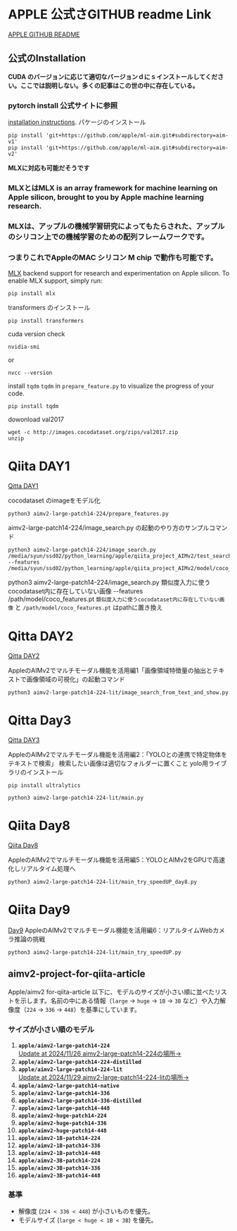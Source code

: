 # APPLE 公式さGITHUB readme Link 
[APPLE GITHUB README](https://github.com/apple/ml-aim/blob/main/README.md)

## 公式のInstallation
**CUDA のバージョンに応じて適切なバージョンｄにｓインストールしてください。ここでは説明しない。多くの記事はこの世の中に存在している。**

### pytorch install 公式サイトに参照
[installation instructions](https://pytorch.org/get-started/locally/).
パケージのインストール

```commandline
pip install 'git+https://github.com/apple/ml-aim.git#subdirectory=aim-v1'
pip install 'git+https://github.com/apple/ml-aim.git#subdirectory=aim-v2'
```

**MLXに対応も可能だそうです**

### MLXとはMLX is an array framework for machine learning on Apple silicon, brought to you by Apple machine learning research.
### MLXは、アップルの機械学習研究によってもたらされた、アップルのシリコン上での機械学習のための配列フレームワークです。
### つまりこれでAppleの**MAC シリコン M chip** で動作も可能です。
[MLX](https://ml-explore.github.io/mlx/) backend support for research and experimentation on Apple silicon.
To enable MLX support, simply run:
```commandline
pip install mlx
```

transformers のインストール
```commandline
pip install transformers
```

cuda version check 
```commandline
nvidia-smi
```
or
```commandline
nvcc --version
```

install `tqdm` `tqdm` in  `prepare_feature.py`  to visualize the progress of your code. 
```commandline
pip install tqdm
```

dowonload val2017
```commacdline
wget -c http://images.cocodataset.org/zips/val2017.zip
unzip
``` 
# Qiita DAY1 
[Qitta DAY1](https://qiita.com/syun88/items/50c1d60d1516d5816773)

cocodataset のimageをモデル化
```commandline
python3 aimv2-large-patch14-224/prepare_features.py 
```
aimv2-large-patch14-224/image_search.py の起動のやり方のサンプルコマンド
```commandline
python3 aimv2-large-patch14-224/image_search.py /media/syun/ssd02/python_learning/apple/qiita_project_AIMv2/test_search_image/gtr.jpg --features /media/syun/ssd02/python_learning/apple/qiita_project_AIMv2/model/coco_features.pt
```
python3 aimv2-large-patch14-224/image_search.py 類似度入力に使うcocodataset内に存在していない画像 --features /path/model/coco_features.pt
`類似度入力に使うcocodataset内に存在していない画像` と `/path/model/coco_features.pt` はpathに置き換え

# Qitta DAY2 
[Qitta DAY2](https://qiita.com/syun88/items/11089454e046fe5e3f4d)

AppleのAIMv2でマルチモーダル機能を活用編1「画像領域特徴量の抽出とテキストで画像領域の可視化」の起動コマンド
```commandline
python3 aimv2-large-patch14-224-lit/image_search_from_text_and_show.py 
```
# Qitta Day3

[Qitta DAY3](https://qiita.com/syun88/items/)

AppleのAIMv2でマルチモーダル機能を活用編2：「YOLOとの連携で特定物体をテキストで検索」
検索したい画像は適切なフォルダーに置くこと
yolo用ライブラリのインストール
```commandline
pip install ultralytics
```

```commandline
python3 aimv2-large-patch14-224-lit/main.py 
```
# Qiita Day8

[Qiita Day8](https://qiita.com/syun88/items/badd13d4d5974502c7bc)

AppleのAIMv2でマルチモーダル機能を活用編5：YOLOとAIMv2をGPUで高速化しリアルタイム処理へ
```commandline
python3 aimv2-large-patch14-224-lit/main_try_speedUP_day8.py
```

# Qiita Day9

[Day9](https://qiita.com/syun88/items/9a4bca43909b990d6efe)
AppleのAIMv2でマルチモーダル機能を活用編6：リアルタイムWebカメラ推論の挑戦 
```commandline
python3 aimv2-large-patch14-224-lit/main_try_speedUP.py
```
## aimv2-project-for-qiita-article
Apple/aimv2 for-qiita-article
以下に、モデルのサイズが小さい順に並べたリストを示します。名前の中にある情報（`large` → `huge` → `1B` → `3B` など）や入力解像度（`224` → `336` → `448`）を基準にしています。



### サイズが小さい順のモデル
1. **`apple/aimv2-large-patch14-224`** <br>
    [Update at 2024/11/26 aimv2-large-patch14-224の場所→](https://github.com/syun88/aimv2-project-for-qiita-article/tree/main/aimv2-large-patch14-224)
2. **`apple/aimv2-large-patch14-224-distilled`**
3. **`apple/aimv2-large-patch14-224-lit`**<br>
    [Update at 2024/11/29 aimv2-large-patch14-224-litの場所→](https://github.com/syun88/aimv2-project-for-qiita-article/tree/main/aimv2-large-patch14-224-lit)
4. **`apple/aimv2-large-patch14-native`**
5. **`apple/aimv2-large-patch14-336`**
6. **`apple/aimv2-large-patch14-336-distilled`**
7. **`apple/aimv2-large-patch14-448`**
8. **`apple/aimv2-huge-patch14-224`**
9. **`apple/aimv2-huge-patch14-336`**
10. **`apple/aimv2-huge-patch14-448`**
11. **`apple/aimv2-1B-patch14-224`**
12. **`apple/aimv2-1B-patch14-336`**
13. **`apple/aimv2-1B-patch14-448`**
14. **`apple/aimv2-3B-patch14-224`**
15. **`apple/aimv2-3B-patch14-336`**
16. **`apple/aimv2-3B-patch14-448`**

### 基準
- 解像度 (`224 < 336 < 448`) が小さいものを優先。
- モデルサイズ (`large < huge < 1B < 3B`) を優先。